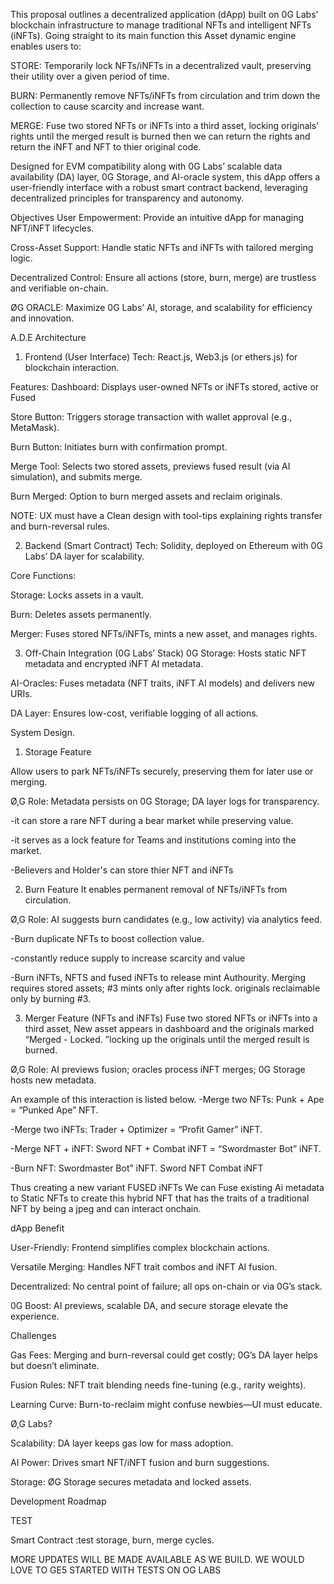This proposal outlines a decentralized application (dApp) built on 0G Labs’ blockchain infrastructure to manage traditional NFTs and intelligent NFTs (iNFTs). Going straight to its main function this Asset dynamic engine enables users to: 

STORE: Temporarily lock NFTs/iNFTs in a decentralized vault, preserving their utility over a given period of time. 

BURN: Permanently remove NFTs/iNFTs from circulation and trim down the collection to cause scarcity and increase want. 

MERGE: Fuse two stored NFTs or iNFTs into a third asset, locking originals’ rights until the merged result is burned then we can return the rights and return the iNFT and NFT to thier original code.


Designed for EVM compatibility along with 0G Labs’ scalable data availability (DA) layer, 0G Storage, and AI-oracle system, this dApp offers a user-friendly interface with a robust smart contract backend, leveraging decentralized principles for transparency and autonomy.

Objectives
User Empowerment: Provide an intuitive dApp for managing NFT/iNFT lifecycles.


Cross-Asset Support: Handle static NFTs and iNFTs with tailored merging logic.


Decentralized Control: Ensure all actions (store, burn, merge) are trustless and verifiable on-chain.

ØG ORACLE: Maximize 0G Labs’ AI, storage, and scalability for efficiency and innovation.

A.D.E Architecture

1. Frontend (User Interface)
Tech: React.js, Web3.js (or ethers.js) for blockchain interaction.

Features:
Dashboard: Displays user-owned NFTs or iNFTs stored, active or Fused

Store Button: Triggers storage transaction with wallet approval (e.g., MetaMask).

Burn Button: Initiates burn with confirmation prompt.

Merge Tool: Selects two stored assets, previews fused result (via AI simulation), and submits merge.

Burn Merged: Option to burn merged assets and reclaim originals.

NOTE: UX must have a Clean design with tool-tips explaining rights transfer and burn-reversal rules.

2. Backend (Smart Contract)
Tech: Solidity, deployed on Ethereum with 0G Labs’ DA layer for scalability.

Core Functions:

Storage: Locks assets in a vault.

Burn: Deletes assets permanently.

Merger: Fuses stored NFTs/iNFTs, mints a new asset, and manages rights.

3. Off-Chain Integration (0G Labs’ Stack)
0G Storage: Hosts static NFT metadata and encrypted iNFT AI metadata.

AI-Oracles: Fuses metadata (NFT traits, iNFT AI models) and delivers new URIs.

DA Layer: Ensures low-cost, verifiable logging of all actions.

System Design. 

1. Storage Feature

Allow users to park NFTs/iNFTs securely, preserving them for later use or merging.

Ø,G Role: Metadata persists on 0G Storage; DA layer logs for transparency.

-it can store a rare NFT during a bear market while preserving value.

-it serves as a lock feature for Teams and institutions coming into the market.

-Believers and Holder's can store thier NFT and iNFTs 

2. Burn Feature
It enables permanent removal of NFTs/iNFTs from circulation.

Ø,G Role: AI suggests burn candidates (e.g., low activity) via analytics feed.

-Burn duplicate NFTs to boost collection value.

-constantly reduce supply to increase scarcity and value

-Burn iNFTs, NFTS and fused iNFTs to release mint Authourity. Merging requires stored assets; #3 mints only after rights lock.
originals reclaimable only by burning #3.




3. Merger Feature (NFTs and iNFTs)
Fuse two stored NFTs or iNFTs into a third asset, New asset appears in dashboard and the originals 
marked “Merged - Locked. ”locking up the originals until the merged result is burned.

Ø,G Role: AI previews fusion; oracles process iNFT merges; 0G Storage hosts new metadata.

An example of this interaction is listed below. 
-Merge two NFTs: Punk + Ape = “Punked Ape” NFT.

-Merge two iNFTs: Trader + Optimizer = “Profit Gamer” iNFT.

-Merge NFT + iNFT: Sword NFT + Combat iNFT = “Swordmaster Bot” iNFT.

-Burn NFT: Swordmaster Bot” iNFT.
Sword NFT Combat iNFT 

Thus creating a new variant FUSED iNFTs 
We can Fuse existing Ai metadata to Static NFTs to create this hybrid NFT that has the traits of a traditional NFT by being a jpeg and can interact onchain. 



dApp Benefit 

User-Friendly: Frontend simplifies complex blockchain actions.

Versatile Merging: Handles NFT trait combos and iNFT AI fusion.

Decentralized: No central point of failure; all ops on-chain or via 0G’s stack.

0G Boost: AI previews, scalable DA, and secure storage elevate the experience.

Challenges

Gas Fees: Merging and burn-reversal could get costly; 0G’s DA layer helps but doesn’t eliminate.

Fusion Rules: NFT trait blending needs fine-tuning (e.g., rarity weights).

Learning Curve: Burn-to-reclaim might confuse newbies—UI must educate.

Ø,G Labs?

Scalability: DA layer keeps gas low for mass adoption.

AI Power: Drives smart NFT/iNFT fusion and burn suggestions.

Storage: ØG Storage secures metadata and locked assets.

Development Roadmap

TEST

Smart Contract :test storage, burn, merge cycles.

MORE UPDATES WILL BE MADE AVAILABLE AS WE BUILD. WE WOULD LOVE TO GE5 STARTED WITH TESTS ON OG LABS 
 
